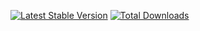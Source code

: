 [![Latest Stable Version](https://poser.pugx.org/sedehi/filterable/v/stable)](https://packagist.org/packages/sedehi/filterable)
[![Total Downloads](https://poser.pugx.org/sedehi/filterable/downloads)](https://packagist.org/packages/sedehi/filterable)
